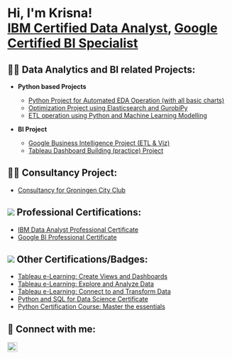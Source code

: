 <h1>Hi, I'm Krisna! <br/><a href="https://www.coursera.org/account/accomplishments/professional-cert/ATR9GUFWF5C8">IBM Certified Data Analyst</a>, <a href="https://www.coursera.org/account/accomplishments/professional-cert/ZUSFR2U9YERQ">Google Certified BI Specialist</a>

<h2>👨‍💻 Data Analytics and BI related Projects:</h2>

- <b>Python based Projects </b>
  - [Python Project for Automated EDA Operation (with all basic charts)](https://github.com/Krisnagopal/Python-EDA-project)
  - [Optimization Project using Elasticsearch and GurobiPy](https://github.com/Krisnagopal/Data-Analytics-project-01-using-Elasticsearch)
  - [ETL operation using Python and Machine Learning Modelling](https://github.com/Krisnagopal/Data-Analytics-project-01-using-Elasticsearch)
 
- <b>BI Project </b>
  - [Google Business Intelligence Project (ETL & Viz)](https://github.com/Krisnagopal/Google-BI-Project)
  - [Tableau Dashboard Building (practice) Project](https://github.com/Krisnagopal/tableau-dashboard-project)

<h2>👨‍💻 Consultancy Project:</h2>
 
- [Consultancy for Groningen City Club](https://github.com/Krisnagopal/Consultancy-project)

<h2> <img src="https://i.imgur.com/i7k0qjb.png"> Professional Certifications: </h2>

- [IBM Data Analyst Professional Certificate](https://www.coursera.org/account/accomplishments/professional-cert/ATR9GUFWF5C8)
- [Google BI Professional Certificate](https://www.coursera.org/account/accomplishments/professional-cert/ZUSFR2U9YERQ)


<h2> <img src="https://i.imgur.com/vzAwUcl.jpg"> Other Certifications/Badges: </h2>

- [Tableau e-Learning: Create Views and Dashboards](https://www.credly.com/badges/13be17a9-f0fc-401e-9562-ca1c8f0b06d0/linked_in_profile)
- [Tableau e-Learning: Explore and Analyze Data](https://www.credly.com/badges/c59c0eff-bb09-47ba-a5c9-890eede96d72/linked_in_profile)
- [Tableau e-Learning: Connect to and Transform Data](https://www.credly.com/badges/ba5d6a7d-049a-4fe6-9179-3253c6a4d15e/linked_in_profile)
- [Python and SQL for Data Science Certificate](https://moonshot.scaler.com/s/li/7B3V52B8Wu)
- [Python Certification Course: Master the essentials](https://moonshot.scaler.com/s/li/O8GS42Jd4b)

  


<h2> 🤳 Connect with me:</h2>

[<img align="left" alt="krisna-gopal-das | LinkedIn" width="22px" src="https://cdn.jsdelivr.net/npm/simple-icons@v3/icons/linkedin.svg" />][linkedin]

[linkedin]: https://linkedin.com/in/krisna-gopal-das

<!--
Here are some ideas to get you started:

- 🔭 I’m currently working on ...
- 🌱 I’m currently learning ...
- 👯 I’m looking to collaborate on ...
- 🤔 I’m looking for help with ...
- 💬 Ask me about ...
- 📫 How to reach me: ...
- 😄 Pronouns: ...
- ⚡ Fun fact: ...
-->
